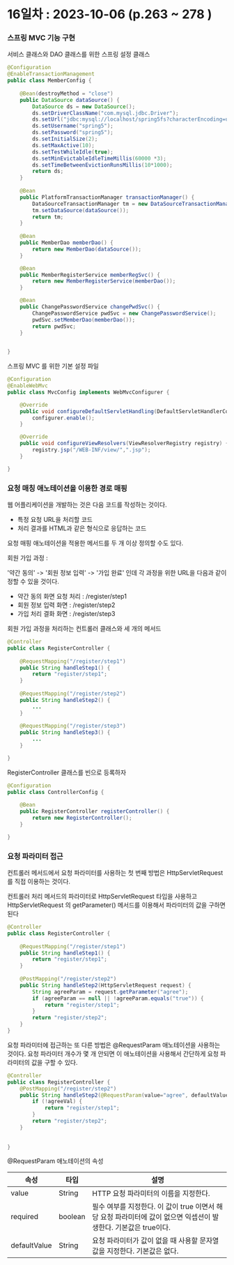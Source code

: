 # 16일차 : 2023-10-06 (p.263 ~ 278 )

### 스프링 MVC 기능 구현

서비스 클래스와 DAO 클래스를 위한 스프링 설정 클래스 

```java
@Configuration
@EnableTransactionManagement
public class MemberConfig {
	
	@Bean(destroyMethod = "close")
	public DataSource dataSource() {
		DataSource ds = new DataSource();
		ds.setDriverClassName("com.mysql.jdbc.Driver");
		ds.setUrl("jdbc:mysql://localhost/spring5fs?characterEncoding=utf8");
		ds.setUsername("spring5");
		ds.setPassword("spring5");
		ds.setInitialSize(2);
		ds.setMaxActive(10);
		ds.setTestWhileIdle(true);
		ds.setMinEvictableIdleTimeMillis(60000 *3);
		ds.setTimeBetweenEvictionRunsMillis(10*1000);
		return ds;
	}
	
	@Bean
	public PlatformTransactionManager transactionManager() {
		DataSourceTransactionManager tm = new DataSourceTransactionManager();
		tm.setDataSource(dataSource());
		return tm;
	}
	
	@Bean
	public MemberDao memberDao() {
		return new MemberDao(dataSource());
	}

	@Bean
	public MemberRegisterService memberRegSvc() {
		return new MemberRegisterService(memberDao());
	}

	@Bean
	public ChangePasswordService changePwdSvc() {
		ChangePasswordService pwdSvc = new ChangePasswordService();
		pwdSvc.setMemberDao(memberDao());
		return pwdSvc;
	}
	

}
```

스프링 MVC 를 위한 기본 설정 파일

```java
@Configuration
@EnableWebMvc
public class MvcConfig implements WebMvcConfigurer {

    @Override
    public void configureDefaultServletHandling(DefaultServletHandlerConfigurer configurer) {
        configurer.enable();
    }

    @Override
    public void configureViewResolvers(ViewResolverRegistry registry) {
        registry.jsp("/WEB-INF/view/",".jsp");
    }

}
```


### 요청 매칭 애노테이션을 이용한 경로 매핑

웹 어플리케이션을 개발하는 것은 다음 코드를 작성하는 것이다.

- 특정 요청 URL을 처리할 코드
- 처리 결과를 HTML과 같은 형식으로 응답하는 코드

요청 매핑 애노테이션을 적용한 메서드를 두 개 이상 정의할 수도 있다. 

회원 가입 과정 :

'약간 동의' -> '회원 정보 입력' -> '가입 완료' 인데 각 과정을 위한 URL을 
다음과 같이 정할 수 있을 것이다.

- 약간 동의 화면 요청 처리 :  /register/step1
- 회원 정보 입력 화면 : /register/step2
- 가입 처리 결화 화면 : /register/step3


회원 가입 과정을 처리하는 컨트롤러 클래스와 세 개의 메서드 

```java
@Controller
public class RegisterController {
	
	@RequestMapping("/register/step1")
	public String handleStep1() {
		return "register/step1";
	}
	
	@RequestMapping("/register/step2")
	public String handleStep2() {
        ...
	}
	
	@RequestMapping("/register/step3")
	public String handleStep3() {
        ...
	}

}
```

RegisterController 클래스를 빈으로 등록하자

```java
@Configuration
public class ControllerConfig {
	
	@Bean
	public RegisterController registerController() {
		return new RegisterController();
	}

}
```

### 요청 파라미터 접근

컨트롤러 메서드에서 요청 파라미터를 사용하는 첫 번째 방법은 HttpServletRequest 를 
직접 이용하는 것이다. 

컨트롤러 처리 메서드의 파라미터로 HttpServletRequest 타입을 사용하고 
HttpServletRequest 의 getParameter() 메서드를 이용해서 파라미터의 값을 구하면 된다

```java
@Controller
public class RegisterController {
	
	@RequestMapping("/register/step1")
	public String handleStep1() {
		return "register/step1";
	}
	
	@PostMapping("/register/step2")
	public String handleStep2(HttpServletRequest request) {
		String agreeParam = request.getParameter("agree");
		if (agreeParam == null || !agreeParam.equals("true")) {
			return "register/step1";
		}
		return "register/step2";
	}
}
```


요청 파라미터에 접근하는 또 다른 방법은 @RequestParam 애노테이션을 사용하는 것이다.
요청 파라미터 개수가 몇 개 안되면 이 애노테이션을 사용해서 간단하게 요청 
파라미터의 값을 구할 수 있다.

```java
@Controller
public class RegisterController {
	@PostMapping("/register/step2")
	public String handleStep2(@RequestParam(value="agree", defaultValue = "false") Boolean agreeVal) {
		if (!agreeVal) {
			return "register/step1";
		}
		return "register/step2";
	}
	
	
}
```

@RequestParam 애노테이션의 속성

|속성|타입|설명|
|-----|----|-----|
|value|String|HTTP 요청 파라미터의 이름을 지정한다.
|required | boolean | 필수 여부를 지정한다. 이 값이 true 이면서 해당 요청 파라미터에 값이 없으면 익셉션이 발생한다. 기본값은 true이다.
|defaultValue | String | 요청 파라미터가  값이 없을 때 사용할 문자열 값을 지정한다. 기본값은 없다.




